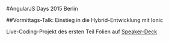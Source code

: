 #AngularJS Days 2015 Berlin

##Vormittags-Talk: Einstieg in die Hybrid-Entwicklung mit Ionic

Live-Coding-Projekt des ersten Teil
Folien auf [Speaker-Deck](https://speakerdeck.com/inoverse/einstieg-in-die-hybrid-entwicklung-mit-ionic)
